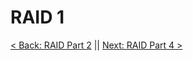 # RAID 1


[< Back: RAID Part 2](https://github.com/sxcdennis/Linux-Guides/blob/master/Raid%20Part2.md "RAID Part 2") || [Next: RAID Part 4 >](https://github.com/sxcdennis/Linux-Guides/blob/master/Raid%20Part1.md "RAID Part 4")
